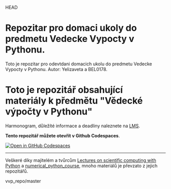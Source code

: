HEAD
# Repozitar pro domaci ukoly do predmetu Vedecke Vypocty v Pythonu. 

Toto je repozitar pro odevtdani domacich ukolu do predmetu Vedecke Vypocty v Pythonu. Autor: Yelizaveta a BEL0178.

# Toto je repozitář obsahující materiály k předmětu "Vědecké výpočty v Pythonu"

Harmonogram, důležíté informace a deadliny naleznete na [LMS](https://lms.vsb.cz).

**Tento repozitář můžete otevřít v Github Codespaces**.

[![Open in GitHub Codespaces](https://github.com/codespaces/badge.svg)](https://github.com/codespaces/new?hide_repo_select=true&ref=master&repo=596636028)

---

Veškeré díky majitelém a tvůrcům [Lectures on scientific computing with Python](http://github.com/jrjohansson/scientific-python-lectures) a [numerical_python_course](https://gitlab.com/coobas/numerical_python_course), mnoho materiálů je převzato z jejich repozitářů.

 vvp_repo/master

